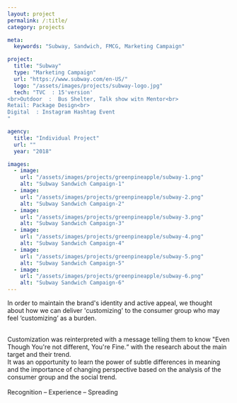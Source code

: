 ```yaml
---
layout: project
permalink: /:title/
category: projects

meta:
  keywords: "Subway, Sandwich, FMCG, Marketing Campaign"

project:
  title: "Subway"
  type: "Marketing Campaign"
  url: "https://www.subway.com/en-US/"
  logo: "/assets/images/projects/subway-logo.jpg"
  tech: "TVC  : 15'version' 
<br>Outdoor  :  Bus Shelter, Talk show witn Mentor<br>
Retail: Package Design<br>
Digital  : Instagram Hashtag Event 
"

agency:
  title: "Individual Project"
  url: ""
  year: "2018"

images:
  - image:
    url: "/assets/images/projects/greenpineapple/subway-1.png"
    alt: "Subway Sandwich Campaign-1"
  - image:
    url: "/assets/images/projects/greenpineapple/subway-2.png"
    alt: "Subway Sandwich Campaign-2"
  - image:
    url: "/assets/images/projects/greenpineapple/subway-3.png"
    alt: "Subway Sandwich Campaign-3"
  - image:
    url: "/assets/images/projects/greenpineapple/subway-4.png"
    alt: "Subway Sandwich Campaign-4"
  - image:
    url: "/assets/images/projects/greenpineapple/subway-5.png"
    alt: "Subway Sandwich Campaign-5"
  - image:
    url: "/assets/images/projects/greenpineapple/subway-6.png"
    alt: "Subway Sandwich Campaign-6"
---
```

<p>In order to maintain the brand's identity and active appeal, we thought about how we can deliver 'customizing' to the consumer group who may feel ‘customizing’ as a burden. 
</p><br>Customization was reinterpreted with a message telling them to know "Even Though You're not different, You're Fine.“ with the research about the main target and their trend.
<br>It was an opportunity to learn the power of subtle differences in meaning and the importance of changing perspective based on the analysis of the consumer group and the social trend. 
<br><br>Recognition – Experience – Spreading 



